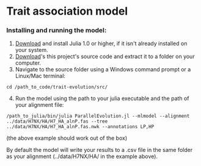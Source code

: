 # Trait association model

### Installing and running the model:
1. [Download](https://julialang.org/downloads/) and install Julia 1.0 or higher, if it isn't already installed on your system.
2. [Download](https://github.com/michaelgoldendev/trait-evolution/archive/master.zip)'s this project's source code and extract it to a folder on your computer.
3. Navigate to the source folder using a Windows command prompt or a Linux/Mac terminal:
```
cd /path_to_code/trait-evolution/src/
```
4. Run the model using the path to your julia executable and the path of your alignment file:
```
/path_to_julia/bin/julia ParallelEvolution.jl --mlmodel --alignment ../data/H7NX/HA/H7_HA_alnP.fas --tree ../data/H7NX/HA/H7_HA_alnP.fas.nwk --annotations LP,HP
```
(the above example should work out of the box)

By default the model will write your results to a .csv file in the same folder as your alignment (../data/H7NX/HA/ in the example above).
